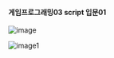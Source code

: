 #### 게임프로그래밍03 script 입문01
![image](https://github.com/user-attachments/assets/2c50d2cb-d117-401a-b26f-4bde2e368223)

![image1](https://github.com/user-attachments/assets/49b8f9fd-cafe-43a3-b06d-8a11b17e1820)

